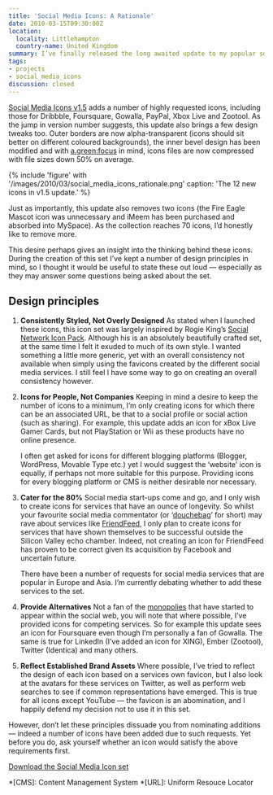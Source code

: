 ```yaml
---
title: 'Social Media Icons: A Rationale'
date: 2010-03-15T09:30:00Z
location:
  locality: Littlehampton
  country-name: United Kingdom
summary: I’ve finally released the long awaited update to my popular social media icon set adding 12 new icons and a few design tweaks for good measure.
tags:
- projects
- social_media_icons
discussion: closed
---
```

[Social Media Icons v1.5][1] adds a number of highly requested icons, including those for Dribbble, Foursquare, Gowalla, PayPal, Xbox Live and Zootool. As the jump in version number suggests, this update also brings a few design tweaks too. Outer borders are now alpha-transparent (icons should sit better on different coloured backgrounds), the inner bevel design has been modified and with [a.green:focus][2] in mind, icons files are now compressed with file sizes down 50% on average.

{% include 'figure' with '/images/2010/03/social_media_icons_rationale.png'
  caption: 'The 12 new icons in v1.5 update.'
%}

Just as importantly, this update also removes two icons (the Fire Eagle Mascot icon was unnecessary and iMeem has been purchased and absorbed into MySpace). As the collection reaches 70 icons, I’d honestly like to remove more.

This desire perhaps gives an insight into the thinking behind these icons. During the creation of this set I’ve kept a number of design principles in mind, so I thought it would be useful to state these out loud — especially as they may answer some questions being asked about the set.

## Design principles

1. **Consistently Styled, Not Overly Designed**
   As stated when I launched these icons, this icon set was largely inspired by Rogie King’s [Social Network Icon Pack][3]. Although his is an absolutely beautifully crafted set, at the same time I felt it exuded to much of its own style. I wanted something a little more generic, yet with an overall consistency not available when simply using the favicons created by the different social media services. I still feel I have some way to go on creating an overall consistency however.

2. **Icons for People, Not Companies**
   Keeping in mind a desire to keep the number of icons to a minimum, I’m only creating icons for which there can be an associated URL, be that to a social profile or social action (such as sharing). For example, this update adds an icon for xBox Live Gamer Cards, but not PlayStation or Wii as these products have no online presence.

   I often get asked for icons for different blogging platforms (Blogger, WordPress, Movable Type etc.) yet I would suggest the ‘website’ icon is equally, if perhaps not more suitable for this purpose. Providing icons for every blogging platform or CMS is neither desirable nor necessary.

3. **Cater for the 80%**
   Social media start-ups come and go, and I only wish to create icons for services that have an ounce of longevity. So whilst your favourite social media commentator (or ‘[douchebag][4]’ for short) may rave about services like [FriendFeed][5], I only plan to create icons for services that have shown themselves to be successful outside the Silicon Valley echo chamber. Indeed, not creating an icon for FriendFeed has proven to be correct given its acquisition by Facebook and uncertain future.

   There have been a number of requests for social media services that are popular in Europe and Asia. I’m currently debating whether to add these services to the set.

4. **Provide Alternatives**
   Not a fan of the [monopolies][6] that have started to appear within the social web, you will note that where possible, I’ve provided icons for competing services. So for example this update sees an icon for Foursquare even though I’m personally a fan of Gowalla. The same is true for LinkedIn (I’ve added an icon for XING), Ember (Zootool), Twitter (Identica) and many others.

5. **Reflect Established Brand Assets**
   Where possible, I’ve tried to reflect the design of each icon based on a services own favicon, but I also look at the avatars for these services on Twitter, as well as perform web searches to see if common representations have emerged. This is true for all icons except YouTube — the favicon is an abomination, and I happily defend my decision not to use it in this set.

However, don’t let these principles dissuade you from nominating additions — indeed a number of icons have been added due to such requests. Yet before you do, ask yourself whether an icon would satisfy the above requirements first.

[Download the Social Media Icon set][7]

[1]: /2009/06/social_media_icons
[2]: http://agreenfocus.paulrobertlloyd.com
[3]: http://www.komodomedia.com/blog/2009/06/social-network-icon-pack/
[4]: http://ismikearringtonadick.com/
[5]: http://friendfeed.com/
[6]: http://facebook.com
[7]: /2009/06/social_media_icons

*[CMS]: Content Management System
*[URL]: Uniform Resouce Locator
